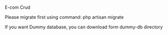 E-com Crud

Please migrate first using command: php artisan migrate

If you want Dummy database, you can download form dummy-db directory
